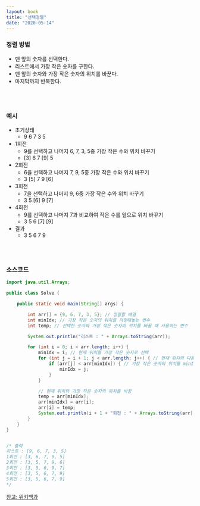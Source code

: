 ```yaml
---
layout: book
title: "선택정렬"
date: "2020-05-14"
---
```


### 정렬 방법
 
 - 맨 앞의 숫자를 선택한다.
 - 리스트에서 가장 작은 숫자를 구한다.
 - 맨 앞의 숫자와 가장 작은 숫자의 위치를 바꾼다.
 - 마지막까지 반복한다.

<br><br>

### 예시

- 초기상태
  - 9 6 7 3 5
- 1회전
  - 9를 선택하고 나머지 6, 7, 3, 5중 가장 작은 수와 위치 바꾸기
  - [3] 6 7 [9] 5
- 2회전
  - 6을 선택하고 나머지 7, 9, 5중 가장 작은 수와 위치 바꾸기
  - 3 [5] 7 9 [6]
- 3회전
  - 7을 선택하고 나머지 9, 6중 가장 작은 수와 위치 바꾸기
  - 3 5 [6] 9 [7]
- 4회전
  - 9를 선택하고 나머지 7과 비교하여 작은 수를 앞으로 위치 바꾸기
  - 3 5 6 [7] [9]
- 결과
  - 3 5 6 7 9
 

<br><br>

### 소스코드

```java
import java.util.Arrays;

public class Solve {

    public static void main(String[] args) {

        int arr[] = {9, 6, 7, 3, 5}; // 정렬할 배열
        int minIdx; // 가장 작은 숫자의 위치를 저장해놓는 변수
        int temp; // 선택한 숫자와 가장 작은 숫자의 위치를 바꿀 때 사용하는 변수

        System.out.println("리스트 : " + Arrays.toString(arr));

        for (int i = 0; i < arr.length; i++) {
            minIdx = i; // 현재 위치를 가장 작은 숫자로 선택
            for (int j = i + 1; j < arr.length; j++) { // 현재 위치의 다음 숫자부터 배열의 끝까지 반복
                if (arr[j] < arr[minIdx]) { // 가장 작은 숫자의 위치를 minIdx에 저장
                    minIdx = j;
                }
            }

            // 현재 위치와 가장 작은 숫자의 위치를 바꿈
            temp = arr[minIdx];
            arr[minIdx] = arr[i];
            arr[i] = temp;
            System.out.println(i + 1 + "회전 : " + Arrays.toString(arr));
        }
    }
}


/* 출력
리스트 : [9, 6, 7, 3, 5]
1회전 : [3, 6, 7, 9, 5]
2회전 : [3, 5, 7, 9, 6]
3회전 : [3, 5, 6, 9, 7]
4회전 : [3, 5, 6, 7, 9]
5회전 : [3, 5, 6, 7, 9]
*/
```

[참고: 위키백과](https://ko.wikipedia.org/wiki/%EC%84%A0%ED%83%9D_%EC%A0%95%EB%A0%AC)